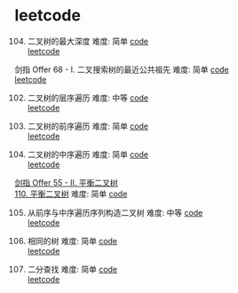 # leetcode

104. 二叉树的最大深度 难度: 简单 [code](https://github.com/Qinweixiang1/leetcode/blob/main/BinaryTreeDepth.c)   
[leetcode](https://leetcode.cn/problems/maximum-depth-of-binary-tree/submissions/)

剑指 Offer 68 - I. 二叉搜索树的最近公共祖先 难度: 简单 [code](https://github.com/Qinweixiang1/leetcode/blob/main/lowestCommonAncestor.c)    
[leetcode](https://leetcode.cn/problems/er-cha-sou-suo-shu-de-zui-jin-gong-gong-zu-xian-lcof/)

102. 二叉树的层序遍历 难度: 中等 [code]()     
[leetcode](https://leetcode.cn/problems/binary-tree-level-order-traversal/)

144. 二叉树的前序遍历 难度: 简单 [code](https://github.com/Qinweixiang1/leetcode/blob/main/preorderTraversal.c)    
[leetcode](https://leetcode.cn/problems/binary-tree-preorder-traversal/)   

94. 二叉树的中序遍历 难度: 简单 [code](https://github.com/Qinweixiang1/leetcode/blob/main/inorderTraversal.c)   
[leetcode](https://leetcode.cn/problems/binary-tree-inorder-traversal/)

[剑指 Offer 55 - II. 平衡二叉树](https://leetcode.cn/problems/er-cha-shu-de-shen-du-lcof/)    
[110. 平衡二叉树](https://leetcode.cn/problems/balanced-binary-tree/submissions/)  难度: 简单 [code](https://github.com/Qinweixiang1/leetcode/blob/main/isBalanced.c)   

105. 从前序与中序遍历序列构造二叉树 难度: 中等 [code](https://github.com/Qinweixiang1/leetcode/blob/main/buildTree.c)     
[leetcode](https://leetcode.cn/problems/construct-binary-tree-from-preorder-and-inorder-traversal/) 

100. 相同的树 难度: 简单 [code](https://github.com/Qinweixiang1/leetcode/blob/main/isSameTree.c)    
[leetcode](https://leetcode.cn/problems/same-tree/)

704. 二分查找 难度: 简单 [code](https://github.com/Qinweixiang1/leetcode/blob/main/binary-search.c)    
[leetcode](https://leetcode.cn/problems/binary-search/)  
